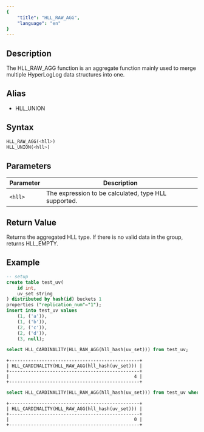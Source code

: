 ```yaml
---
{
    "title": "HLL_RAW_AGG",
    "language": "en"
}
---
```



## Description

The HLL_RAW_AGG function is an aggregate function mainly used to merge multiple HyperLogLog data structures into one.

## Alias

- HLL_UNION

## Syntax

```sql
HLL_RAW_AGG(<hll>)
HLL_UNION(<hll>)
```

## Parameters

| Parameter | Description |
| -- | -- |
| `<hll>` | The expression to be calculated, type HLL supported. |

## Return Value

Returns the aggregated HLL type.
If there is no valid data in the group, returns HLL_EMPTY.

## Example

```sql
-- setup
create table test_uv(
    id int,
    uv_set string
) distributed by hash(id) buckets 1
properties ("replication_num"="1");
insert into test_uv values
    (1, ('a')),
    (1, ('b')),
    (2, ('c')),
    (2, ('d')),
    (3, null);
```

```sql
select HLL_CARDINALITY(HLL_RAW_AGG(hll_hash(uv_set))) from test_uv;
```

```text
+------------------------------------------------+
| HLL_CARDINALITY(HLL_RAW_AGG(hll_hash(uv_set))) |
+------------------------------------------------+
|                                              4 |
+------------------------------------------------+
```

```sql
select HLL_CARDINALITY(HLL_RAW_AGG(hll_hash(uv_set))) from test_uv where uv_set is null;
```

```text
+------------------------------------------------+
| HLL_CARDINALITY(HLL_RAW_AGG(hll_hash(uv_set))) |
+------------------------------------------------+
|                                              0 |
+------------------------------------------------+
```